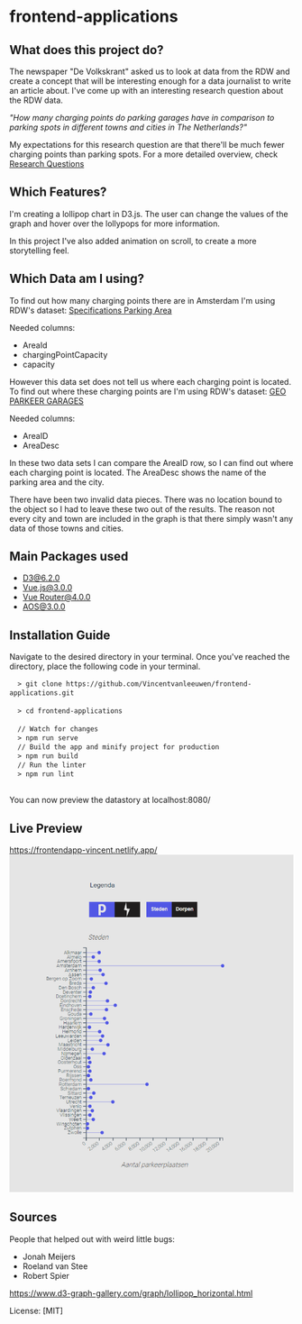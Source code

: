 # frontend-applications

## What does this project do?

The newspaper "De Volkskrant" asked us to look at data from the RDW and create a concept that will be interesting enough for a data journalist to write an article about.
I've come up with an interesting research question about the RDW data.

*"How many charging points do parking garages have in comparison to parking spots in different towns and cities in The Netherlands?"*

My expectations for this research question are that there'll be much fewer charging points than parking spots. 
For a more detailed overview, check [Research Questions](https://github.com/Vincentvanleeuwen/functional-programming/wiki/The-Research-of-the-Data)

## Which Features?

I'm creating a lollipop chart in D3.js. The user can change the values of the graph and hover over the lollypops for more information.

In this project I've also added animation on scroll, to create a more storytelling feel.

## Which Data am I using?

To find out how many charging points there are in Amsterdam I'm using RDW's dataset: [Specifications Parking Area](https://opendata.rdw.nl/Parkeren/Open-Data-Parkeren-SPECIFICATIES-PARKEERGEBIED/b3us-f26s)

Needed columns:
- AreaId
- chargingPointCapacity
- capacity

However this data set does not tell us where each charging point is located.
To find out where these charging points are I'm using RDW's dataset: [GEO PARKEER GARAGES](https://opendata.rdw.nl/Parkeren/GEO-Parkeer-Garages/t5pc-eb34)

Needed columns:
- AreaID
- AreaDesc

In these two data sets I can compare the AreaID row, so I can find out where each charging point is located.
The AreaDesc shows the name of the parking area and the city.

There have been two invalid data pieces. There was no location bound to the object so I had to leave these two out of the results.
The reason not every city and town are included in the graph is that there simply wasn't any data of those towns and cities.
## Main Packages used
- [D3@6.2.0](https://www.npmjs.com/package/d3)
- [Vue.js@3.0.0](https://www.npmjs.com/package/vue)
- [Vue Router@4.0.0](https://unpkg.com/vue-router@next)
- [AOS@3.0.0](https://www.npmjs.com/package/aos)

## Installation Guide

Navigate to the desired directory in your terminal. Once you've reached the directory, place the following code in your terminal.

```terminal
  > git clone https://github.com/Vincentvanleeuwen/frontend-applications.git
  
  > cd frontend-applications
  
  // Watch for changes
  > npm run serve
  // Build the app and minify project for production
  > npm run build
  // Run the linter
  > npm run lint
  
```

You can now preview the datastory at localhost:8080/

## Live Preview

https://frontendapp-vincent.netlify.app/
![Vue D3 Graph](https://github.com/Vincentvanleeuwen/frontend-applications/blob/main/public/media/preview.png)

## Sources

People that helped out with weird little bugs: 
- Jonah Meijers
- Roeland van Stee
- Robert Spier 

https://www.d3-graph-gallery.com/graph/lollipop_horizontal.html

License: [MIT]

